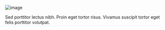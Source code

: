 ![image](/assets/items/pages/images/4.jpg)

Sed porttitor lectus nibh. Proin eget tortor risus. Vivamus suscipit tortor eget felis porttitor volutpat.
